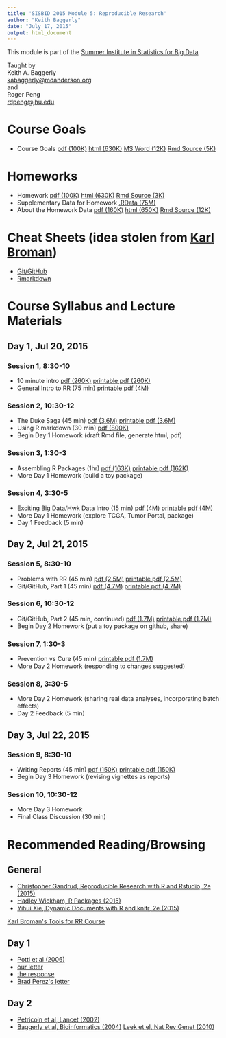 ```yaml
---
title: 'SISBID 2015 Module 5: Reproducible Research'
author: "Keith Baggerly"
date: "July 17, 2015"
output: html_document
---
```


This module is part of the 
[Summer Institute in Statistics for Big Data](http://www.biostat.washington.edu/suminst/sisbid/schedule)

Taught by  
Keith A. Baggerly  
[kabaggerly@mdanderson.org](mailto:kabaggerly@mdanderson.org)  
and  
Roger Peng  
[rdpeng@jhu.edu](mailto:rdpeng@jhu.edu)

# Course Goals

* Course Goals 
[pdf (100K)](2015_SISBID_5_01_course_goals.pdf) 
[html (630K)](2015_SISBID_5_01_course_goals.html)
[MS Word (12K)](2015_SISBID_5_01_course_goals.docx) 
[Rmd Source (5K)](2015_SISBID_5_01_course_goals.Rmd)

# Homeworks

* Homework 
[pdf (100K)](2015_SISBID_5_02_homework.pdf) 
[html (630K)](2015_SISBID_5_02_homework.html) 
[Rmd Source (3K)](2015_SISBID_5_02_homework.Rmd)
* Supplementary Data for Homework 
[.RData (75M)](http://odin.mdacc.tmc.edu/~kabaggerly/SISBID/homework.RData) 
* About the Homework Data 
[pdf (160K)](2015_SISBID_5_03_about_the_homework_data.pdf) 
[html (650K)](2015_SISBID_5_03_about_the_homework_data.html)
[Rmd Source (12K)](2015_SISBID_5_03_about_the_homework_data.Rmd)

# Cheat Sheets (idea stolen from [Karl Broman](https://kbroman.wordpress.com/2015/04/29/cheat-sheets-for-r-based-software-carpentry-course/))

* [Git/GitHub](2015_SISBID_5_04_github_git_cheat_sheet.pdf)
* [Rmarkdown](2015_SISBID_5_05_rmarkdown_cheatsheet.pdf)

# Course Syllabus and Lecture Materials

## Day 1, Jul 20, 2015

### Session 1, 8:30-10

* 10 minute intro 
[pdf (260K)](2015_SISBID_5_06_basic_intro.pdf)
[printable pdf (260K)](2015_SISBID_5_06_basic_intro_printable.pdf)
* General Intro to RR (75 min) 
[printable pdf (4M)](2015_SISBID_5_07_broad_intro_to_rr_printable.pdf)

### Session 2, 10:30-12

* The Duke Saga (45 min) 
[pdf (3.6M)](2015_SISBID_5_08_train_wreck.pdf)
[printable pdf (3.6M)](2015_SISBID_5_08_train_wreck_printable.pdf)
* Using R markdown (30 min) 
[pdf (800K)](2015_SISBID_5_09_markdown_printable.pdf)
* Begin Day 1 Homework (draft Rmd file, generate html, pdf)

### Session 3, 1:30-3

* Assembling R Packages (1hr) 
[pdf (163K)](2015_SISBID_5_10_r_packages.pdf) 
[printable pdf (162K)](2015_SISBID_5_10_r_packages_printable.pdf)
* More Day 1 Homework (build a toy package)

### Session 4, 3:30-5

* Exciting Big Data/Hwk Data Intro (15 min) 
[pdf (4M)](2015_SISBID_5_11_intro_to_hwk_data.pdf) 
[printable pdf (4M)](2015_SISBID_5_11_intro_to_hwk_data_printable.pdf)
* More Day 1 Homework (explore TCGA, Tumor Portal, package)
* Day 1 Feedback (5 min)

## Day 2, Jul 21, 2015

### Session 5, 8:30-10

* Problems with RR (45 min) 
[pdf (2.5M)](2015_SISBID_5_12_problems_w_replication.pdf) 
[printable pdf (2.5M)](2015_SISBID_5_12_problems_w_replication_printable.pdf)
* Git/GitHub, Part 1 (45 min) 
[pdf (4.7M)](2015_SISBID_5_13_git_part_1.pdf)
[printable pdf (4.7M)](2015_SISBID_5_13_git_part_1_printable.pdf)

### Session 6, 10:30-12

* Git/GitHub, Part 2 (45 min, continued)
[pdf (1.7M)](2015_SISBID_5_14_git_part_2.pdf) 
[printable pdf (1.7M)](2015_SISBID_5_14_git_part_2_printable.pdf)
* Begin Day 2 Homework (put a toy package on github, share)

### Session 7, 1:30-3

* Prevention vs Cure (45 min)
[printable pdf (1.7M)](2015_SISBID_5_15_prevention_printable.pdf)
* More Day 2 Homework (responding to changes suggested)

### Session 8, 3:30-5

* More Day 2 Homework (sharing real data analyses, incorporating batch effects)
* Day 2 Feedback (5 min)

## Day 3, Jul 22, 2015

### Session 9, 8:30-10

* Writing Reports (45 min) 
[pdf (150K)](2015_SISBID_5_16_good_reports.pdf)
[printable pdf (150K)](2015_SISBID_5_16_good_reports_printable.pdf)
* Begin Day 3 Homework (revising vignettes as reports)

### Session 10, 10:30-12

* More Day 3 Homework
* Final Class Discussion (30 min)


# Recommended Reading/Browsing

## General

* [Christopher Gandrud, Reproducible Research with R and Rstudio, 2e (2015)](http://www.amazon.com/Reproducible-Research-Studio-Second-Chapman-ebook/dp/B010ACWGBI/ref=tmm_kin_title_0?_encoding=UTF8&sr=&qid=)
* [Hadley Wickham, R Packages (2015)](http://www.amazon.com/R-Packages-Hadley-Wickham-ebook/dp/B00VAYCHL0/ref=pd_sim_351_6?ie=UTF8&refRID=1E8HS30WBHRCW45SEWXM)
* [Yihui Xie, Dynamic Documents with R and knitr, 2e (2015)](http://www.amazon.com/Dynamic-Documents-knitr-Second-Chapman-ebook/dp/B00ZBYPJEW/ref=tmm_kin_title_0?_encoding=UTF8&sr=&qid=)

[Karl Broman's Tools for RR Course](http://kbroman.org/Tools4RR/)

## Day 1

* [Potti et al (2006)](http://www.nature.com/nm/journal/v12/n11/abs/nm1491.html)
* [our letter](http://www.nature.com/nm/journal/v13/n11/full/nm1107-1276b.html)
* [the response](http://www.nature.com/nm/journal/v13/n11/full/nm1107-1277.html)
* [Brad Perez's letter](http://www.cancerletter.com/articles/20150109_1)

## Day 2

* [Petricoin et al, Lancet (2002)](http://www.sciencedirect.com/science/article/pii/S0140673602077462)
* [Baggerly et al, Bioinformatics (2004)](http://bioinformatics.oxfordjournals.org/content/20/5/777.long)
[Leek et el, Nat Rev Genet (2010)](http://www.nature.com/nrg/journal/v11/n10/full/nrg2825.html)

